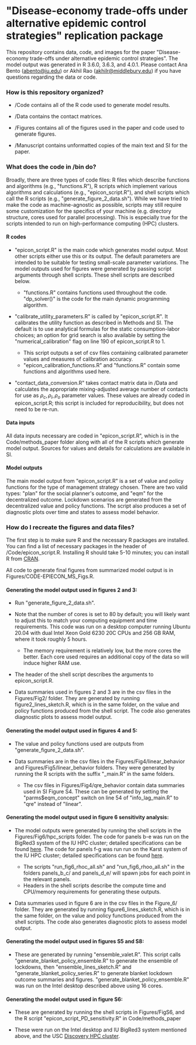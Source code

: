 # "Disease-economy trade-offs under alternative epidemic control strategies" replication package

This repository contains data, code, and images for the paper "Disease-economy trade-offs under alternative epidemic control strategies". The model output was generated in R 3.6.0, 3.6.3, and 4.0.1. Please contact Ana Bento (abento@iu.edu) or Akhil Rao (akhilr@middlebury.edu) if you have questions regarding the data or code. 

### How is this repository organized?

* /Code contains all of the R code used to generate model results.

* /Data contains the contact matrices.

* /Figures contains all of the figures used in the paper and code used to generate figures.

* /Manuscript contains unformatted copies of the main text and SI for the paper.

### What does the code in /bin do?

Broadly, there are three types of code files: R files which describe functions and algorithms (e.g., "functions.R"), R scripts which implement various algorithms and calculations (e.g., "epicon_script.R"), and shell scripts which call the R scripts (e.g., "generate_figure_2_data.sh"). While we have tried to make the code as machine-agnostic as possible, scripts may still require some customization for the specifics of your machine (e.g. directory structure, cores used for parallel processing). This is especially true for the scripts intended to run on high-performance computing (HPC) clusters.

#### R codes

* "epicon_script.R" is the main code which generates model output. Most other scripts either use this or its output. The default parameters are intended to be suitable for testing small-scale parameter variations. The model outputs used for figures were generated by passing script arguments through shell scripts. These shell scripts are described below.
	- "functions.R" contains functions used throughout the code. "dp_solver()" is the code for the main dynamic programming algorithm.

* "calibrate_utility_parameters.R" is called by "epicon_script.R". It calibrates the utility function as described in Methods and SI. The default is to use analytical formulas for the static consumption-labor choices; an option for grid search is also available by setting the "numerical_calibration" flag on line 190 of epicon_script.R to 1.
	- This script outputs a set of csv files containing calibrated parameter values and measures of calibration accuracy.
	- "epicon_calibration_functions.R" and "functions.R" contain some functions and algorithms used here.

* "contact_data_conversion.R" takes contact matrix data in /Data and calculates the appropriate mixing-adjusted average number of contacts for use as $\rho_c, \rho_l, \rho_o$ parameter values. These values are already coded in epicon_script.R; this script is included for reproducibility, but does not need to be re-run.

#### Data inputs

All data inputs necessary are coded in "epicon_script.R", which is in the Code/methods_paper folder along with all of the R scripts which generate model output. Sources for values and details for calculations are available in SI.

#### Model outputs

The main model output from "epicon_script.R" is a set of value and policy functions for the type of management strategy chosen. There are two valid types: "plan" for the social planner's outcome, and "eqm" for the decentralized outcome. Lockdown scenarios are generated from the decentralized value and policy functions. The script also produces a set of diagnostic plots over time and states to assess model behavior.

### How do I recreate the figures and data files?

The first step is to make sure R and the necessary R packages are installed. You can find a list of necessary packages in the header of /Code/epicon_script.R. Installing R should take 5-10 minutes; you can install R from [CRAN](https://cran.r-project.org/).

All code to generate final figures from summarized model output is in Figures/CODE-EPIECON_MS_Figs.R.

#### Generating the model output used in figures 2 and 3:

* Run "generate_figure_2_data.sh".

* Note that the number of cores is set to 80 by default; you will likely want to adjust this to match your computing equipment and time requirements. This code was run on a desktop computer running Ubuntu 20.04 with dual Intel Xeon Gold 6230 20C CPUs and 256 GB RAM, where it took roughly 5 hours. 
	- The memory requirement is relatively low, but the more cores the better. Each core used requires an additional copy of the data so will induce higher RAM use.

* The header of the shell script describes the arguments to epicon_script.R.

* Data summaries used in figures 2 and 3 are in the csv files in the Figures/Fig2/ folder. They are generated by running figure2_lines_sketch.R, which is in the same folder, on the value and policy functions produced from the shell script. The code also generates diagnostic plots to assess model output.

#### Generating the model output used in figures 4 and 5:

* The value and policy functions used are outputs from "generate_figure_2_data.sh".

* Data summaries are in the csv files in the Figures/Fig4/linear_behavior and Figures/Fig5/linear_behavior folders. They were generated by running the R scripts with the suffix "\_main.R" in the same folders.
	- The csv files in Figures/Fig4/qre_behavior contain data summaries used in SI Figure S4. These can be generated by setting the "parms$eqm_concept" switch on line 54 of "info_lag_main.R" to "qre" instead of "linear".

#### Generating the model output used in figure 6 sensitivity analysis:

* The model outputs were generated by running the shell scripts in the Figures/Fig6/hpc_scripts folder. The code for panels b-e was run on the BigRed3 system of the IU HPC cluster; detailed specifications can be found [here](https://kb.iu.edu/d/aoku). The code for panels f-g was run run on the Karst system of the IU HPC cluster; detailed specifications can be found [here](https://kb.iu.edu/d/bezu).
	- The scripts "run_fig6_rhoc_all.sh" and "run_fig6_rhoo_all.sh" in the folders panels_b_c/ and panels_d_e/ will spawn jobs for each point in the relevant panels.
	- Headers in the shell scripts describe the compute time and CPU/memory requirements for generating these outputs.

* Data summaries used in figure 6 are in the csv files in the Figure_6/ folder. They are generated by running figure6_lines_sketch.R, which is in the same folder, on the value and policy functions produced from the shell scripts. The code also generates diagnostic plots to assess model output.

#### Generating the model output used in figures S5 and S8:

* These are generated by running "ensemble_valet.R". This script calls "generate_blanket_policy_ensemble.R" to generate the ensemble of lockdowns, then "ensemble_lines_sketch.R" and "generate_blanket_policy_series.R" to generate blanket lockdown outcome summaries and figures. "generate_blanket_policy_ensemble.R" was run on the Intel desktop described above using 16 cores.

#### Generating the model output used in figure S6:

* These are generated by running the shell scripts in Figures/FigS6, and the R script "epicon_script_PD_sensitivity.R" in Code/methods_paper

* These were run on the Intel desktop and IU BigRed3 system mentioned above, and the USC [Discovery HPC cluster](https://carc.usc.edu/services/hpc).

